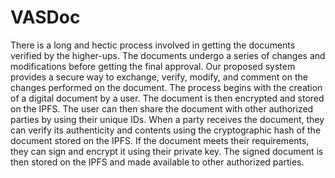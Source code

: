 # VASDoc

There is a long and hectic process involved in getting the documents verified by the higher-ups. The documents undergo a series of changes and modifications before getting the final approval. Our proposed system provides a secure way to exchange, verify, modify, and comment on the changes performed on the document. The process begins with the creation of a digital document by a user. The document is then encrypted and stored on the IPFS. The user can then share the document with other authorized parties by using their unique IDs. When a party receives the document, they can verify its authenticity and contents using the cryptographic hash of the document stored on the IPFS. If the document meets their requirements, they can sign and encrypt it using their private key. The signed document is then stored on the IPFS and made available to other authorized parties.

